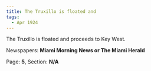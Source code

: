 ```yaml
---  
title: The Truxillo is floated and  
tags:  
  - Apr 1924  
---  
```

  
The Truxillo is floated and proceeds to Key West.  
  
Newspapers: **Miami Morning News or The Miami Herald**  
  
Page: **5**, Section: **N/A** 
